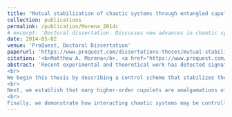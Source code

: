 ```yaml
---
title: "Mutual stabilization of chaotic systems through entangled cupolets."
collection: publications
permalink: /publication/Morena_2014c
# excerpt: 'Doctoral dissertation. Discusses new advances in chaotic systems research, notably the mutual stabilization that transpires between pairs of interacting chaotic systems.'
date: 2014-05-02
venue: 'ProQuest, Doctoral Dissertation'
paperurl: 'https://www.proquest.com/dissertations-theses/mutual-stabilization-chaotic-systems-through/docview/1548365664/se-2?accountid=10100'
citation: '<b>Matthew A. Morena</b>, <a href="https://www.proquest.com/dissertations-theses/mutual-stabilization-chaotic-systems-through/docview/1548365664/se-2?accountid=10100" style="color:#0000FF;"><i>Mutual stabilization of chaotic systems through entangled cupolets</i></a>, Ph.D. Thesis, [Order No. 3581216], University of New Hampshire, Durham, NH, USA (2014).'
abstract: 'Recent experimental and theoretical work has detected signatures of chaotic behavior in nearly every physical science, including quantum entanglement. In some instances, chaos either plays a significant role or, as an underlying presence, explains perplexing observations. There are certain properties of chaotic systems which are consistently encountered and become focal points of the investigations. For instance, chaotic systems typically admit a dense set of unstable periodic orbits around an attractor. These orbits collectively provide a rich source of qualitative information about the associated system and their abundance has been utilized in a variety of applications.
<br>
We begin this thesis by describing a control scheme that stabilizes the unstable periodic orbits of chaotic systems and we go on to discuss several properties of these orbits. This technique allows for the creation of thousands of periodic orbits, known as cupolets (Chaotic Unstable Periodic Orbit-lets). We then present several applications of cupolets for investigating chaotic systems. First, we demonstrate an effective technique that combines cupolets with algebraic graph theory in order to transition between their orbits. This also induces certainty into the control of nonlinear systems and effectively provides an efficient algorithm for the steering and targeting of chaotic systems.
<br>
Next, we establish that many higher-order cupolets are amalgamations of simpler cupolets, possibly through bifurcations. From a sufficiently large set of cupolets, we obtain a hierarchal subset of fundamental cupolets from which other cupolets may be assembled and dynamical invariants approximated. We then construct an independent coordinate system aligned to the local dynamical geometry and that reveals the local stretching and folding dynamics which characterize chaotic behavior. This partitions the dynamical landscape into regions of high or low chaoticity, thereby supporting prediction capabilities.
<br>
Finally, we demonstrate how interacting chaotic systems may be controlled onto cupolets whose periodic behavior is maintained by their continued interaction. This is known as chaotic entanglement and it evokes a classical analog to quantum entanglement. Fundamental cupolets are believed to play important roles in chaotic entanglement. Based on certain properties of chaotic systems and on examples which we present, there is potential for chaotic entanglement to be naturally occurring.'
---
```

<!-- Abstract: Recent experimental and theoretical work has detected signatures of chaotic behavior in nearly every physical science, including quantum entanglement. In some instances, chaos either plays a significant role or, as an underlying presence, explains perplexing observations. There are certain properties of chaotic systems which are consistently encountered and become focal points of the investigations. For instance, chaotic systems typically admit a dense set of unstable periodic orbits around an attractor. These orbits collectively provide a rich source of qualitative information about the associated system and their abundance has been utilized in a variety of applications. We begin this thesis by describing a control scheme that stabilizes the unstable periodic orbits of chaotic systems and we go on to discuss several properties of these orbits. This technique allows for the creation of thousands of periodic orbits, known as cupolets (Chaotic Unstable Periodic Orbit-lets). We then present several applications of cupolets for investigating chaotic systems. First, we demonstrate an effective technique that combines cupolets with algebraic graph theory in order to transition between their orbits. This also induces certainty into the control of nonlinear systems and effectively provides an efficient algorithm for the steering and targeting of chaotic systems. Next, we establish that many higher-order cupolets are amalgamations of simpler cupolets, possibly through bifurcations. From a sufficiently large set of cupolets, we obtain a hierarchal subset of fundamental cupolets from which other cupolets may be assembled and dynamical invariants approximated. We then construct an independent coordinate system aligned to the local dynamical geometry and that reveals the local stretching and folding dynamics which characterize chaotic behavior. This partitions the dynamical landscape into regions of high or low chaoticity, thereby supporting prediction capabilities. Finally, we demonstrate how interacting chaotic systems may be controlled onto cupolets whose periodic behavior is maintained by their continued interaction. This is known as chaotic entanglement and it evokes a classical analog to quantum entanglement. Fundamental cupolets are believed to play important roles in chaotic entanglement. Based on certain properties of chaotic systems and on examples which we present, there is potential for chaotic entanglement to be naturally occurring. -->
